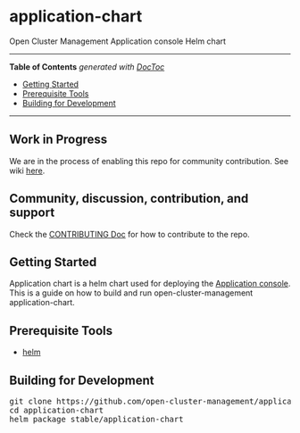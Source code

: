 # application-chart
Open Cluster Management Application console Helm chart

------

<!-- START doctoc generated TOC please keep comment here to allow auto update -->
<!-- DON'T EDIT THIS SECTION, INSTEAD RE-RUN doctoc TO UPDATE -->
**Table of Contents**  *generated with [DocToc](https://github.com/thlorenz/doctoc)*

- [Getting Started](#getting-started)
- [Prerequisite Tools](#prerequisite-tools)
- [Building for Development](#building-for-development)

<!-- END doctoc generated TOC please keep comment here to allow auto update -->

------

## Work in Progress
 We are in the process of enabling this repo for community contribution. See wiki [here](https://open-cluster-management.io/concepts/architecture/).

## Community, discussion, contribution, and support

Check the [CONTRIBUTING Doc](CONTRIBUTING.md) for how to contribute to the repo.

## Getting Started
Application chart is a helm chart used for deploying the [Application console](https://github.com/open-cluster-management/application-ui). This is a guide on how to build and run open-cluster-management application-chart.

## Prerequisite Tools

- [helm](https://helm.sh/docs/intro/install/)

## Building for Development
<pre>
git clone https://github.com/open-cluster-management/application-chart.git
cd application-chart
helm package stable/application-chart
</pre>
